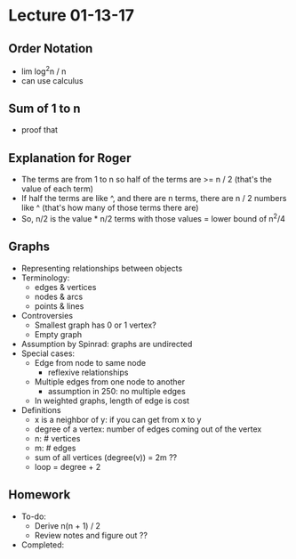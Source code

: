 # Lecture 01-13-17

## Order Notation
- lim log<sup>2</sup>n / n
- can use calculus

## Sum of 1 to n
- proof that 

## Explanation for Roger
- The terms are from 1 to n so half of the terms are >= n / 2 (that's the value of each term)
- If half the terms are like ^, and there are n terms, there are n / 2 numbers like ^ (that's how many of those terms there are)
- So, n/2 is the value * n/2 terms with those values = lower bound of n<sup>2</sup>/4

## Graphs
- Representing relationships between objects
- Terminology:
    - edges & vertices
    - nodes & arcs
    - points & lines
- Controversies
    - Smallest graph has 0 or 1 vertex?
    - Empty graph
- Assumption by Spinrad: graphs are undirected
- Special cases:
    - Edge from node to same node
        - reflexive relationships
    - Multiple edges from one node to another
        - assumption in 250: no multiple edges
    - In weighted graphs, length of edge is cost
- Definitions
    - x is a neighbor of y: if you can get from x to y
    - degree of a vertex: number of edges coming out of the vertex
    - n: # vertices
    - m: # edges
    - sum of all vertices (degree(v)) = 2m ??
    - loop = degree + 2

## Homework
- To-do:
    - Derive n(n + 1) / 2
    - Review notes and figure out ??
- Completed: